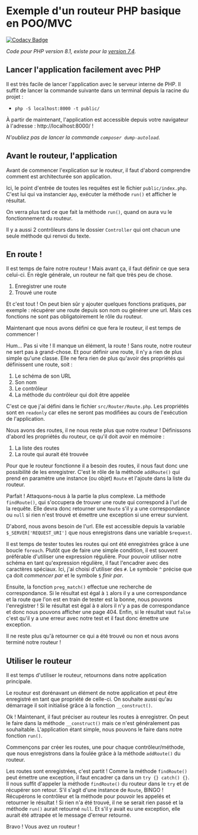 # Exemple d'un routeur PHP basique en POO/MVC

[![Codacy Badge](https://app.codacy.com/project/badge/Grade/41ffe1f137f544839bc3b47730750317)](https://www.codacy.com/gh/TrAsKiN/router-example/dashboard)

*Code pour PHP version 8.1, existe pour la [version 7.4](https://github.com/TrAsKiN/router-example/tree/php_7.4).*

## Lancer l'application facilement avec PHP

Il est très facile de lancer l'application avec le serveur interne de PHP. Il suffit de lancer la commande suivante dans un terminal depuis la racine du projet :

- `php -S localhost:8000 -t public/`

À partir de maintenant, l'application est accessible depuis votre navigateur à l'adresse : http://localhost:8000/ !

*N'oubliez pas de lancer la commande `composer dump-autoload`.*

## Avant le routeur, l'application

Avant de commencer l'explication sur le routeur, il faut d'abord comprendre comment est architecturée son application.

Ici, le point d'entrée de toutes les requêtes est le fichier `public/index.php`. C'est lui qui va instancier `App`, exécuter la méthode `run()` et afficher le résultat.

On verra plus tard ce que fait la méthode `run()`, quand on aura vu le fonctionnement du routeur.

Il y a aussi 2 contrôleurs dans le dossier `Controller` qui ont chacun une seule méthode qui renvoi du texte.

## En route !

Il est temps de faire notre routeur ! Mais avant ça, il faut définir ce que sera celui-ci. En règle générale, un routeur ne fait que très peu de chose.

1. Enregistrer une route
2. Trouvé une route

Et c'est tout ! On peut bien sûr y ajouter quelques fonctions pratiques, par exemple : récupérer une route depuis son nom ou générer une url. Mais ces fonctions ne sont pas obligatoirement le rôle du routeur.

Maintenant que nous avons défini ce que fera le routeur, il est temps de commencer !

Hum... Pas si vite ! Il manque un élément, la route ! Sans route, notre routeur ne sert pas à grand-chose. Et pour définir une route, il n'y a rien de plus simple qu'une classe. Elle ne fera rien de plus qu'avoir des propriétés qui définissent une route, soit :

1. Le schéma de son URL
2. Son nom
3. Le contrôleur
4. La méthode du contrôleur qui doit être appelée

C'est ce que j'ai défini dans le fichier `src/Router/Route.php`. Les propriétés sont en `readonly` car elles ne seront pas modifiées au cours de l'exécution de l'application.

Nous avons des routes, il ne nous reste plus que notre routeur ! Définissons d'abord les propriétés du routeur, ce qu'il doit avoir en mémoire :

1. La liste des routes
2. La route qui aurait été trouvée

Pour que le routeur fonctionne il a besoin des routes, il nous faut donc une possibilité de les enregistrer. C'est le rôle de la méthode `addRoute()` qui prend en paramètre une instance (ou objet) `Route` et l'ajoute dans la liste du routeur.

Parfait ! Attaquons-nous à la partie la plus complexe. La méthode `findRoute()`, qui s'occupera de trouver une route qui correspond à l'url de la requête. Elle devra donc retourner une `Route` s'il y a une correspondance ou `null` si rien n'est trouvé et émettre une exception si une erreur survient.

D'abord, nous avons besoin de l'url. Elle est accessible depuis la variable `$_SERVER['REQUEST_URI']` que nous enregistrons dans une variable `$request`.

Il est temps de tester toutes les routes qui ont été enregistrées grâce à une boucle `foreach`. Plutôt que de faire une simple condition, il est souvent préférable d'utiliser une expression régulière. Pour pouvoir utiliser notre schéma en tant qu'expression régulière, il faut l'encadrer avec des caractères spéciaux. Ici, j'ai choisi d'utiliser des `#`. Le symbole `^` précise que ça doit *commencer par* et le symbole `$` *finir par*.

Ensuite, la fonction `preg_match()` effectue une recherche de correspondance. Si le résultat est égal à `1` alors il y a une correspondance et la route que l'on est en train de tester est la bonne, nous pouvons l'enregistrer ! Si le résultat est égal à `0` alors il n'y a pas de correspondance et donc nous pouvons afficher une page 404. Enfin, si le résultat vaut `false` c'est qu'il y a une erreur avec notre test et il faut donc émettre une exception.

Il ne reste plus qu'à retourner ce qui a été trouvé ou non et nous avons terminé notre routeur !

## Utiliser le routeur

Il est temps d'utiliser le routeur, retournons dans notre application principale.

Le routeur est dorénavant un élément de notre application et peut être enregistré en tant que propriété de celle-ci. On souhaite aussi qu'au démarrage il soit initialisé grâce à la fonction `__construct()`.

Ok ! Maintenant, il faut préciser au routeur les routes à enregistrer. On peut le faire dans la méthode `__construct()` mais ce n'est généralement pas souhaitable. L'application étant simple, nous pouvons le faire dans notre fonction `run()`.

Commençons par créer les routes, une pour chaque contrôleur/méthode, que nous enregistrons dans la foulée grâce à la méthode `addRoute()` du routeur.

Les routes sont enregistrées, c'est partit ! Comme la méthode `findRoute()` peut émettre une exception, il faut encadrer ça dans un `try {} catch() {}`. Il nous suffit d'appeler la méthode `findRoute()` du routeur dans le `try` et de récupérer son retour. S'il s'agit d'une instance de `Route`, BINGO ! Récupérons le contrôleur et la méthode pour pouvoir les appelés et retourner le résultat ! Si rien n'a été trouvé, il ne se serait rien passé et la méthode `run()` aurait retourné `null`. Et s'il y avait eu une exception, elle aurait été attrapée et le message d'erreur retourné.

Bravo ! Vous avez un routeur !
